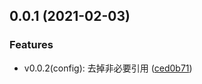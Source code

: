 ## 0.0.1 (2021-02-03)


### Features

* v0.0.2(config): 去掉非必要引用 ([ced0b71](https://github.com/Lxsbw/db-base-sequelize/commit/ced0b71a10c07a8ad404097864e4a76125787e0c))



